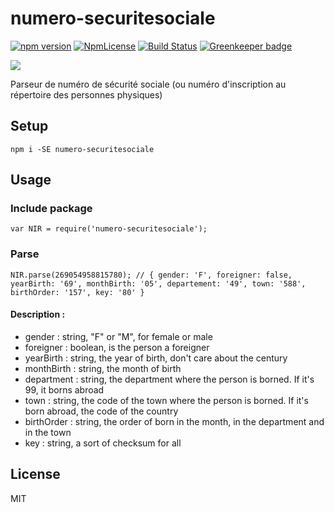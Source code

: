 # numero-securitesociale
[![npm version](https://badge.fury.io/js/numero-securitesociale.svg)](https://badge.fury.io/js/numero-securitesociale) [![NpmLicense](https://img.shields.io/npm/l/numero-securitesociale.svg?style=popout)](https://github.com/MathRobin/numero-securitesociale/blob/master/LICENSE) [![Build Status](https://travis-ci.org/MathRobin/numero-securitesociale.svg)](https://travis-ci.org/MathRobin/numero-securitesociale) [![Greenkeeper badge](https://badges.greenkeeper.io/MathRobin/numero-securitesociale.svg)](https://greenkeeper.io/)

![](https://github.com/mathrobin/numero-securitesociale/workflows/tests/badge.svg)

Parseur de numéro de sécurité sociale (ou numéro d'inscription au répertoire des personnes physiques)

## Setup

`npm i -SE numero-securitesociale`

## Usage

### Include package

`
var NIR = require('numero-securitesociale');
`

### Parse

`
NIR.parse(269054958815780);
// { gender: 'F', foreigner: false, yearBirth: '69', monthBirth: '05', departement: '49', town: '588', birthOrder: '157', key: '80' }
`

#### Description :

- gender : string, "F" or "M", for female or male
- foreigner : boolean, is the person a foreigner
- yearBirth : string, the year of birth, don't care about the century
- monthBirth : string, the month of birth
- department : string, the department where the person is borned. If it's 99, it borns abroad
- town : string, the code of the town where the person is borned. If it's born abroad, the code of the country
- birthOrder : string, the order of born in the month, in the department and in the town
- key : string, a sort of checksum for all 

## License

MIT
